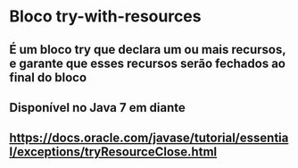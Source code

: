 # Bloco try-with-resources

## É um bloco try que declara um ou mais recursos, e garante que esses recursos serão fechados ao final do bloco
## Disponível no Java 7 em diante
## https://docs.oracle.com/javase/tutorial/essential/exceptions/tryResourceClose.html